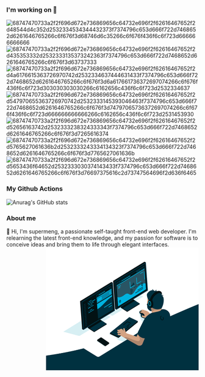 
### I'm working on 👋

![68747470733a2f2f696d672e736869656c64732e696f2f62616467652f2d48544d4c352d2532334534344432373f7374796c653d666f722d7468652d6261646765266c6f676f3d68746d6c35266c6f676f436f6c6f723d666666666666](https://user-images.githubusercontent.com/76035703/181709490-0d67695d-c3c4-4015-adf4-6d97c5479ae0.svg)
![68747470733a2f2f696d672e736869656c64732e696f2f62616467652f2d435353332d2532333135373242363f7374796c653d666f722d7468652d6261646765266c6f676f3d63737333](https://user-images.githubusercontent.com/76035703/181709493-7da5d376-3de6-45b6-9878-98f170bcb8c5.svg)
![68747470733a2f2f696d672e736869656c64732e696f2f62616467652f2d4a6176615363726970742d2532334637444631433f7374796c653d666f722d7468652d6261646765266c6f676f3d6a617661736372697074266c6f676f436f6c6f723d303030303030266c6162656c436f6c6f723d2532334637](https://user-images.githubusercontent.com/76035703/181709487-ca8870b8-7401-41b0-8d56-fd0304bf84af.svg)
![68747470733a2f2f696d672e736869656c64732e696f2f62616467652f2d547970655363726970742d2532333145393046463f7374796c653d666f722d7468652d6261646765266c6f676f3d74797065736372697074266c6f676f436f6c6f723d666666666666266c6162656c436f6c6f723d2531453930](https://user-images.githubusercontent.com/76035703/181709499-c4bc7b0d-604b-44fa-86ef-504bca62cbb0.svg)
![68747470733a2f2f696d672e736869656c64732e696f2f62616467652f2d52656163742d2532333238324333343f7374796c653d666f722d7468652d6261646765266c6f676f3d7265616374](https://user-images.githubusercontent.com/76035703/181709495-be93d905-849f-4ea8-9574-6284c45d36c9.svg)
![68747470733a2f2f696d672e736869656c64732e696f2f62616467652f2d5765627061636b2d2532333243334134323f7374796c653d666f722d7468652d6261646765266c6f676f3d7765627061636b](https://user-images.githubusercontent.com/76035703/181709498-53236136-17d8-44d3-ab08-2c98a91e98ae.svg)
![68747470733a2f2f696d672e736869656c64732e696f2f62616467652f2d5653436f64652d2532333030374143433f7374796c653d666f722d7468652d6261646765266c6f676f3d76697375616c2d73747564696f2d636f6465](https://user-images.githubusercontent.com/76035703/181709492-34b243aa-4a1b-43d9-b434-d5b9da2473c5.svg)
### My Github Actions
![Anurag's GitHub stats](https://github-readme-stats.vercel.app/api?username=weimeng0910&show_icons=true&theme=radical)

### About me
🍉 Hi, I'm supermeng, a passionate self-taught front-end web developer. I'm relearning the latest front-end knowledge, and my passion for software is to conceive ideas and bring them to life through elegant interfaces.
<img align="right" alt="Coding" width="400" src="https://github.com/weimeng0910/weimeng0910/blob/main/code.gif" width="500" height="320"/>
